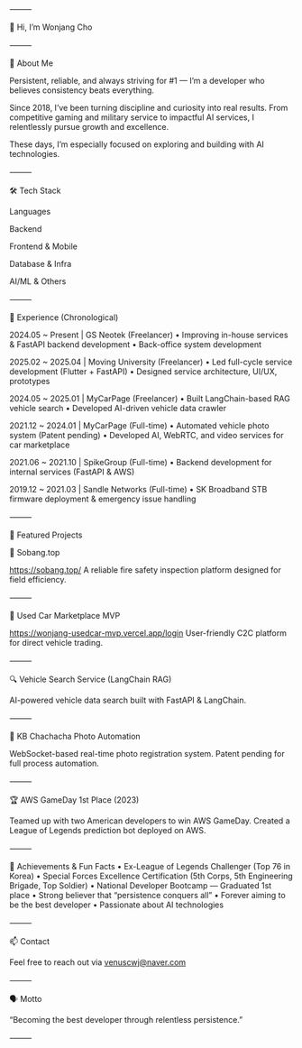 ⸻

👋 Hi, I’m Wonjang Cho

⸻

🚀 About Me

Persistent, reliable, and always striving for #1 — I’m a developer who believes consistency beats everything.

Since 2018, I’ve been turning discipline and curiosity into real results. From competitive gaming and military service to impactful AI services, I relentlessly pursue growth and excellence.

These days, I’m especially focused on exploring and building with AI technologies.

⸻

🛠️ Tech Stack

Languages

Backend

Frontend & Mobile

Database & Infra

AI/ML & Others


⸻

💼 Experience (Chronological)

2024.05 ~ Present | GS Neotek (Freelancer)
	•	Improving in-house services & FastAPI backend development
	•	Back-office system development

2025.02 ~ 2025.04 | Moving University (Freelancer)
	•	Led full-cycle service development (Flutter + FastAPI)
	•	Designed service architecture, UI/UX, prototypes

2024.05 ~ 2025.01 | MyCarPage (Freelancer)
	•	Built LangChain-based RAG vehicle search
	•	Developed AI-driven vehicle data crawler

2021.12 ~ 2024.01 | MyCarPage (Full-time)
	•	Automated vehicle photo system (Patent pending)
	•	Developed AI, WebRTC, and video services for car marketplace

2021.06 ~ 2021.10 | SpikeGroup (Full-time)
	•	Backend development for internal services (FastAPI & AWS)

2019.12 ~ 2021.03 | Sandle Networks (Full-time)
	•	SK Broadband STB firmware deployment & emergency issue handling

⸻

🌟 Featured Projects

🧯 Sobang.top

https://sobang.top/
A reliable fire safety inspection platform designed for field efficiency.

⸻

🚗 Used Car Marketplace MVP

https://wonjang-usedcar-mvp.vercel.app/login
User-friendly C2C platform for direct vehicle trading.

⸻

🔍 Vehicle Search Service (LangChain RAG)

AI-powered vehicle data search built with FastAPI & LangChain.

⸻

📸 KB Chachacha Photo Automation

WebSocket-based real-time photo registration system.
Patent pending for full process automation.

⸻

🏆 AWS GameDay 1st Place (2023)

Teamed up with two American developers to win AWS GameDay.
Created a League of Legends prediction bot deployed on AWS.

⸻

🏅 Achievements & Fun Facts
	•	Ex-League of Legends Challenger (Top 76 in Korea)
	•	Special Forces Excellence Certification (5th Corps, 5th Engineering Brigade, Top Soldier)
	•	National Developer Bootcamp — Graduated 1st place
	•	Strong believer that “persistence conquers all”
	•	Forever aiming to be the best developer
	•	Passionate about AI technologies

⸻

📫 Contact

Feel free to reach out via venuscwj@naver.com

⸻

🗣️ Motto

“Becoming the best developer through relentless persistence.”

⸻
